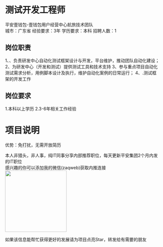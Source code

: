 # 测试开发工程师
平安壹钱包-壹钱包用户经营中心航旅技术团队  
城市：广东省 经验要求：3年 学历要求：本科  招聘人数：1

## 岗位职责
1、、负责研发中心自动化测试框架设计与开发，平台维护，推动团队自动化建设；
   2、为研发中心（开发和测试）提供测试工具和技术支持
   3、参与重点项目自动化测试需求分析，用例脚本设计及执行，维护自动化案例的日常运行；
   4、.测试框架的开发工作

## 岗位要求
1.本科以上学历
   2.3-6年相关工作经验

# 项目说明

优势：免打扰，无需开放简历

本人非猎头，非人事，纯IT同事分享内部推荐职位，每天更新平安集团2个月内发的IT职位  
感兴趣的你可以添加我的微信(zaqweb)获取内推连接  
<img src="https://github.com/zaqweb/PA-IT-JOBS/blob/master/WechatICode.jpeg"  height="200" width="200">

如果该信息能帮忙获得更好的发展请为项目点亮Star，转发给有需要的朋友




